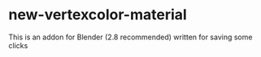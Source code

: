 # new-vertexcolor-material
This is an addon for Blender (2.8 recommended) written for saving some clicks

